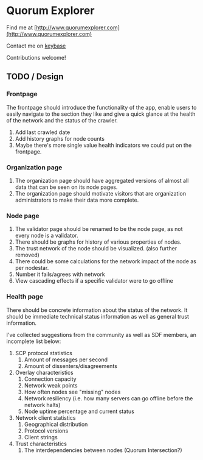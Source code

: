 # Quorum Explorer

Find me at [http://www.quorumexplorer.com](http://www.quorumexplorer.com)

Contact me on [keybase](https://keybase.io/tinco)

Contributions welcome!

## TODO / Design

### Frontpage

The frontpage should introduce the functionality of the app, enable users to
easily navigate to the section they like and give a quick glance at the health
of the network and the status of the crawler.

1. Add last crawled date
2. Add history graphs for node counts
3. Maybe there's more single value health indicators we could put on the frontpage.

### Organization page

1. The organization page should have aggregated versions of almost all data that
can be seen on its node pages.
2. The organization page should motivate visitors that are organization administrators
to make their data more complete.

### Node page

1. The validator page should be renamed to be the node page, as not every node
is a validator.
2. There should be graphs for history of various properties of nodes.
3. The trust network of the node should be visualized. (also further removed)
4. There could be some calculations for the network impact of the node as per
nodestar.
5. Number it fails/agrees with network
6. View cascading effects if a specific validator were to go offline

### Health page

There should be concrete information about the status of the network. It should
be immediate technical status information as well as general trust information.

I've collected suggestions from the community as well as SDF members, an incomplete list below:

1. SCP protocol statistics
    1. Amount of messages per second
    2. Amount of dissenters/disagreements
2. Overlay characteristics
    1. Connection capacity
    2. Network weak points
    3. How often nodes see "missing" nodes
    4. Network resiliency (i.e. how many servers can go offline before the network halts)
    5. Node uptime percentage and current status
3. Network client statistics
    1. Geographical distribution
    2. Protocol versions
    3. Client strings
4. Trust characteristics
    1. The interdependencies between nodes (Quorum Intersection?)
